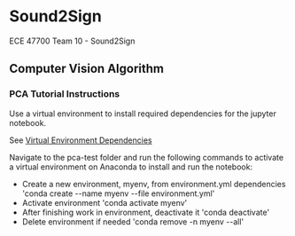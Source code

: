 # Sound2Sign
ECE 47700 Team 10 - Sound2Sign

## Computer Vision Algorithm
### PCA Tutorial Instructions
Use a virtual environment to install required dependencies for the jupyter notebook.

See [Virtual Environment Dependencies](pca-test/environment.yml)

Navigate to the pca-test folder and run the following commands to activate a virtual environment on Anaconda to install and run the notebook:
- Create a new environment, myenv, from environment.yml dependencies
'conda create --name myenv --file environment.yml' 
- Activate environment
'conda activate myenv'
- After finishing work in environment, deactivate it
'conda deactivate'
- Delete environment if needed
'conda remove -n myenv --all'
